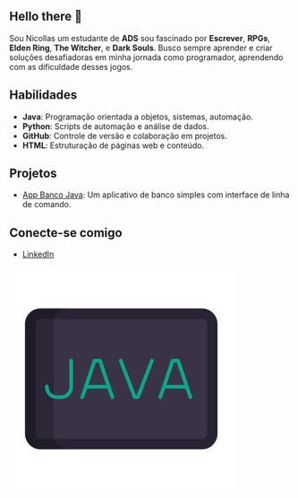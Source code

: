 ## Hello there 👋

Sou Nicollas um estudante de **ADS** sou fascinado por **Escrever**, **RPGs**, **Elden Ring**, **The Witcher**, e **Dark Souls**.
Busco sempre aprender e criar soluções desafiadoras em minha jornada como programador, aprendendo com as dificuldade desses jogos.

## Habilidades
- **Java**: Programação orientada a objetos, sistemas, automação.
- **Python**: Scripts de automação e análise de dados.
- **GitHub**: Controle de versão e colaboração em projetos.
- **HTML**: Estruturação de páginas web e conteúdo.

## Projetos
- [App Banco Java](https://github.com/Nic0llas/AppBanco.Java): Um aplicativo de banco simples com interface de linha de comando.

## Conecte-se comigo
- [LinkedIn](https://www.linkedin.com/in/nicollas-araujo/)

![Java GIF](./1323-java-code-language.gif)


